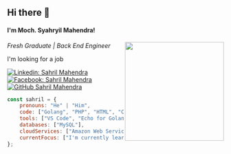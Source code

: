 <h2> Hi there 👋</h2>
<h4>I'm Moch. Syahryil Mahendra!</h4>
<img align='right' src="https://media.giphy.com/media/M9gbBd9nbDrOTu1Mqx/giphy.gif" width="230">
<p><em>Fresh Graduate | Back End Engineer</em></p>

<p>I'm looking for a job</p>

[![Linkedin: Sahril Mahendra](https://img.shields.io/badge/-SahrilMahendra-blue?style=flat&logo=Linkedin&logoColor=white&link=https://www.linkedin.com/in/sahril-mahendra/)](https://www.linkedin.com/in/sahril-mahendra/)
[![Facebook: Sahril Mahendra](https://img.shields.io/badge/-SahrilMahendra-blue?style=flat&logo=Facebook&logoColor=white&link=https://www.facebook.com/sahril.mahendra/)](https://www.facebook.com/sahril.mahendra/)
[![GitHub Sahril Mahendra](https://img.shields.io/github/followers/sahrilmahendra?label=SahrilMahendra&style=social)](https://github.com/sahrilmahendra)
<!-- ![Profile View](https://visitor-badge.laobi.icu/badge?page_id=sahrilmahendra.visitor-badge) -->
```javascript
const sahril = {
    pronouns: "He" | "Him",
    code: ["Golang", "PHP", "HTML", "CSS", "JavaScript", "C++"],
    tools: ["VS Code", "Echo for Golang", "Codeigniter for PHP"],
    databases: ["MySQL"],
    cloudServices: ["Amazon Web Services", "Google Cloud Platform"],
    currentFocus: ["I'm currently learning Golang to build API"]
};
```
<!-- ##### I'm a Fresh Graduate, Back End DeveloperI’m currently learning Golang to build API -->
<!--
**sahrilmahendra/sahrilmahendra** is a ✨ _special_ ✨ repository because its `README.md` (this file) appears on your GitHub profile.

Here are some ideas to get you started:
### Hi there 👋
- 🔭 I’m currently working on ...
- 🌱 I’m currently learning ...
- 👯 I’m looking to collaborate on ...
- 🤔 I’m looking for help with ...
- 💬 Ask me about ...
- 📫 How to reach me: ...
- 😄 Pronouns: ...
- ⚡ Fun fact: ...
-->
